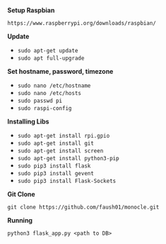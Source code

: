 **Setup Raspbian**

`https://www.raspberrypi.org/downloads/raspbian/`

**Update**

- `sudo apt-get update`
- `sudo apt full-upgrade`

**Set hostname, password, timezone**

- `sudo nano /etc/hostname`
- `sudo nano /etc/hosts`
- `sudo passwd pi`
- `sudo raspi-config`

**Installing Libs**

- `sudo apt-get install rpi.gpio`
- `sudo apt-get install git`
- `sudo apt-get install screen`
- `sudo apt-get install python3-pip`
- `sudo pip3 install flask`
- `sudo pip3 install gevent`
- `sudo pip3 install Flask-Sockets`


**Git Clone**

`git clone https://github.com/faush01/monocle.git`

**Running**

`python3 flask_app.py <path to DB>`
